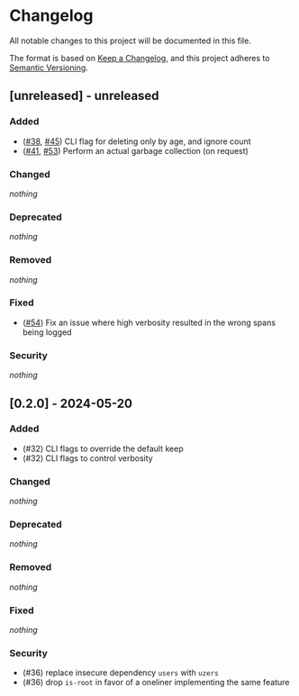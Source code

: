 # Changelog

All notable changes to this project will be documented in this file.

The format is based on [Keep a Changelog](https://keepachangelog.com/en/1.1.0/),
and this project adheres to [Semantic Versioning](https://semver.org/spec/v2.0.0.html).

## [unreleased] - unreleased

### Added

- ([#38], [#45]) CLI flag for deleting only by age, and ignore count
- ([#41], [#53]) Perform an actual garbage collection (on request)

[#38]: https://github.com/NobbZ/nix-janitor/issues/38
[#41]: https://github.com/NobbZ/nix-janitor/issues/41
[#45]: https://github.com/NobbZ/nix-janitor/pull/45
[#53]: https://github.com/NobbZ/nix-janitor/pull/53

### Changed

_nothing_

### Deprecated

_nothing_

### Removed

_nothing_

### Fixed

- ([#54]) Fix an issue where high verbosity resulted in the wrong spans being logged

[#54]: https://github.com/NobbZ/nix-janitor/pull/54

### Security

_nothing_

## [0.2.0] - 2024-05-20

### Added

- (#32) CLI flags to override the default keep
- (#32) CLI flags to control verbosity

### Changed

_nothing_

### Deprecated

_nothing_

### Removed

_nothing_

### Fixed

_nothing_

### Security

- (#36) replace insecure dependency `users` with `uzers`
- (#36) drop `is-root` in favor of a oneliner implementing the same feature
